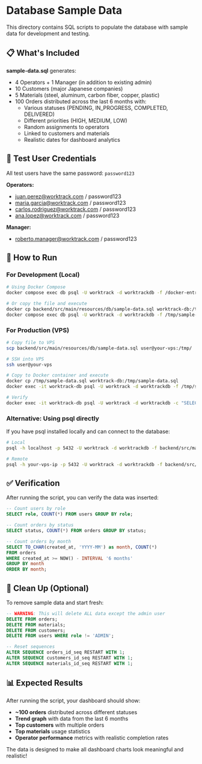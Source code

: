 # Database Sample Data

This directory contains SQL scripts to populate the database with sample data for development and testing.

## 📋 What's Included

**sample-data.sql** generates:
- 4 Operators + 1 Manager (in addition to existing admin)
- 10 Customers (major Japanese companies)
- 5 Materials (steel, aluminum, carbon fiber, copper, plastic)
- 100 Orders distributed across the last 6 months with:
  - Various statuses (PENDING, IN_PROGRESS, COMPLETED, DELIVERED)
  - Different priorities (HIGH, MEDIUM, LOW)
  - Random assignments to operators
  - Linked to customers and materials
  - Realistic dates for dashboard analytics

## 🔐 Test User Credentials

All test users have the same password: `password123`

**Operators:**
- juan.perez@worktrack.com / password123
- maria.garcia@worktrack.com / password123
- carlos.rodriguez@worktrack.com / password123
- ana.lopez@worktrack.com / password123

**Manager:**
- roberto.manager@worktrack.com / password123

## 🚀 How to Run

### For Development (Local)

```bash
# Using Docker Compose
docker compose exec db psql -U worktrack -d worktrackdb -f /docker-entrypoint-initdb.d/sample-data.sql

# Or copy the file and execute
docker cp backend/src/main/resources/db/sample-data.sql worktrack-db:/tmp/sample-data.sql
docker compose exec db psql -U worktrack -d worktrackdb -f /tmp/sample-data.sql
```

### For Production (VPS)

```bash
# Copy file to VPS
scp backend/src/main/resources/db/sample-data.sql user@your-vps:/tmp/

# SSH into VPS
ssh user@your-vps

# Copy to Docker container and execute
docker cp /tmp/sample-data.sql worktrack-db:/tmp/sample-data.sql
docker exec -it worktrack-db psql -U worktrack -d worktrackdb -f /tmp/sample-data.sql

# Verify
docker exec -it worktrack-db psql -U worktrack -d worktrackdb -c "SELECT COUNT(*) FROM orders;"
```

### Alternative: Using psql directly

If you have psql installed locally and can connect to the database:

```bash
# Local
psql -h localhost -p 5432 -U worktrack -d worktrackdb -f backend/src/main/resources/db/sample-data.sql

# Remote
psql -h your-vps-ip -p 5432 -U worktrack -d worktrackdb -f backend/src/main/resources/db/sample-data.sql
```

## ✅ Verification

After running the script, you can verify the data was inserted:

```sql
-- Count users by role
SELECT role, COUNT(*) FROM users GROUP BY role;

-- Count orders by status
SELECT status, COUNT(*) FROM orders GROUP BY status;

-- Count orders by month
SELECT TO_CHAR(created_at, 'YYYY-MM') as month, COUNT(*)
FROM orders
WHERE created_at >= NOW() - INTERVAL '6 months'
GROUP BY month
ORDER BY month;
```

## 🧹 Clean Up (Optional)

To remove sample data and start fresh:

```sql
-- WARNING: This will delete ALL data except the admin user
DELETE FROM orders;
DELETE FROM materials;
DELETE FROM customers;
DELETE FROM users WHERE role != 'ADMIN';

-- Reset sequences
ALTER SEQUENCE orders_id_seq RESTART WITH 1;
ALTER SEQUENCE customers_id_seq RESTART WITH 1;
ALTER SEQUENCE materials_id_seq RESTART WITH 1;
```

## 📊 Expected Results

After running the script, your dashboard should show:
- **~100 orders** distributed across different statuses
- **Trend graph** with data from the last 6 months
- **Top customers** with multiple orders
- **Top materials** usage statistics
- **Operator performance** metrics with realistic completion rates

The data is designed to make all dashboard charts look meaningful and realistic!
